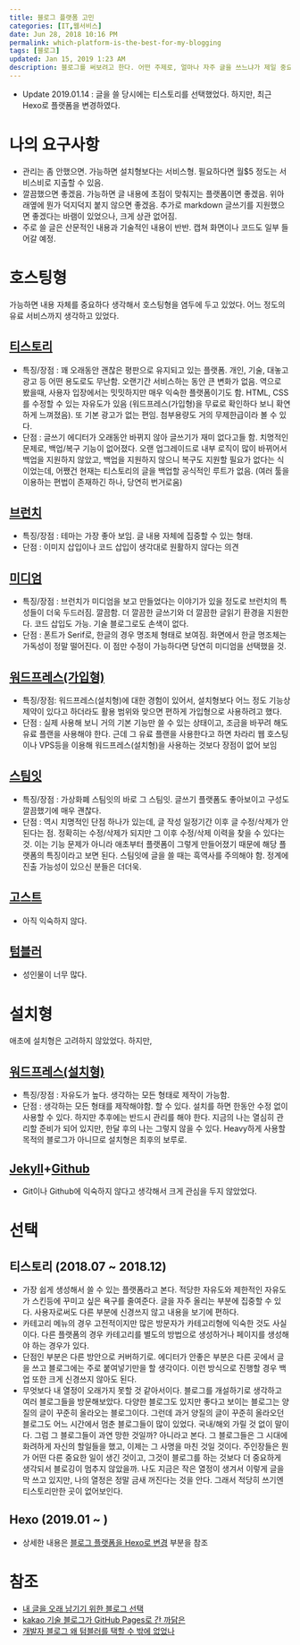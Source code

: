 ```yaml
---
title: 블로그 플랫폼 고민
categories: [IT,웹서비스]
date: Jun 28, 2018 10:16 PM
permalink: which-platform-is-the-best-for-my-blogging
tags: [블로그]
updated: Jan 15, 2019 1:23 AM
description: 블로그를 써보려고 한다. 어떤 주제로, 얼마나 자주 글을 쓰느냐가 제일 중요한 전제가 되겠다만, 그 다음 고려할 점이 블로그 플랫폼이다. 어느 플랫폼에 글을 쓸 것인가? 고민했던 내용을 공유해본다.
---
```


- Update 2019.01.14 : 글을 쓸 당시에는 티스토리를 선택했었다. 하지만, 최근 Hexo로 플랫폼을 변경하였다.

# 나의 요구사항

- 관리는 좀 안했으면. 가능하면 설치형보다는 서비스형. 필요하다면 월$5 정도는 서비스비로 지출할 수 있음.
- 깔끔했으면 좋겠음. 가능하면 글 내용에 초점이 맞춰지는 플랫폼이면 좋겠음. 위아래옆에 뭔가 덕지덕지 붙지 않으면 좋겠음. 추가로 markdown 글쓰기를 지원했으면 좋겠다는 바램이 있었으나, 크게 상관 없어짐.
- 주로 쓸 글은 산문적인 내용과 기술적인 내용이 반반. 캡쳐 화면이나 코드도 일부 들어갈 예정.

# 호스팅형

가능하면 내용 자체를 중요하다 생각해서 호스팅형을 염두에 두고 있었다. 어느 정도의 유료 서비스까지 생각하고 있었다.

## [티스토리](http://tistory.com)

- 특징/장점 : 꽤 오래동안 괜찮은 평판으로 유지되고 있는 플랫폼. 개인, 기술, 대놓고광고 등 어떤 용도로도 무난함. 오랜기간 서비스하는 동안 큰 변화가 없음. 역으로 봤을때, 사용자 입장에서는 밋밋하지만 매우 익숙한 플랫폼이기도 함. HTML, CSS를 수정할 수 있는 자유도가 있음 (워드프레스(가입형)을 무료로 확인하다 보니 확연하게 느껴졌음). 또 기본 광고가 없는 편임. 첨부용량도 거의 무제한급이라 볼 수 있다.
- 단점 : 글쓰기 에디터가 오래동안 바뀌지 않아 글쓰기가 재미 없다고들 함. 치명적인 문제로, 백업/복구 기능이 없어졌다. 오랜 업그레이드로 내부 로직이 많이 바뀌어서 백업을 지원하지 않았고, 백업을 지원하지 않으니 복구도 지원할 필요가 없다는 식이었는데, 어쨌건 현재는 티스토리의 글을 백업할 공식적인 루트가 없음. (여러 툴을 이용하는 편법이 존재하긴 하나, 당연히 번거로움)

## [브런치](http://brunch.co.kr)

- 특징/장점 : 테마는 가장 좋아 보임. 글 내용 자체에 집중할 수 있는 형태.
- 단점 : 이미지 삽입이나 코드 삽입이 생각대로 원활하지 않다는 의견

## [미디엄](http://medium.com)

- 특징/장점 : 브런치가 미디엄을 보고 만들었다는 이야기가 있을 정도로 브런치의 특성들이 더욱 두드러짐. 깔끔함. 더 깔끔한 글쓰기와 더 깔끔한 글읽기 환경을 지원한다. 코드 삽입도 가능. 기술 블로그로도 손색이 없다.
- 단점 : 폰트가 Serif로, 한글의 경우 명조체 형태로 보여짐. 화면에서 한글 명조체는 가독성이 정말 떨어진다. 이 점만 수정이 가능하다면 당연히 미디엄을 선택했을 것.

## [워드프레스(가입형)](http://wordpress.com)

- 특징/장점: 워드프레스(설치형)에 대한 경험이 있어서, 설치형보다 어느 정도 기능상 제약이 있다고 하더라도 활용 범위와 맞으면 편하게 가입형으로 사용하려고 했다.
- 단점 : 실제 사용해 보니 거의 기본 기능만 쓸 수 있는 상태이고, 조금을 바꾸려 해도 유료 플랜을 사용해야 한다. 근데 그 유료 플랜을 사용한다고 하면 차라리 웹 호스팅이나 VPS등을 이용해 워드프레스(설치형)을 사용하는 것보다 장점이 없어 보임

## [스팀잇](http://steemit.com)

- 특징/장점 : 가상화폐 스팀잇의 바로 그 스팀잇. 글쓰기 플랫폼도 좋아보이고 구성도 깔끔했기에 매우 괜찮다.
- 단점 : 역시 치명적인 단점 하나가 있는데, 글 작성 일정기간 이후 글 수정/삭제가 안된다는 점. 정확히는 수정/삭제가 되지만 그 이후 수정/삭제 이력을 찾을 수 있다는 것. 이는 기능 문제가 아니라 애초부터 플랫폼이 그렇게 만들어졌기 때문에 해당 플랫폼의 특징이라고 보면 된다. 스팀잇에 글을 쓸 때는 흑역사를 주의해야 함. 정계에 진출 가능성이 있으신 분들은 더더욱.

## [고스트](https://ghost.org/)

- 아직 익숙하지 않다.

## [텀블러](https://www.tumblr.com/)

- 성인물이 너무 많다.

# 설치형

애초에 설치형은 고려하지 않았었다. 하지만,

## [워드프레스(설치형)](http://wordpress.org)

- 특징/장점 : 자유도가 높다. 생각하는 모든 형태로 제작이 가능함.
- 단점 : 생각하는 모든 형태를 제작해야함.  할 수 있다. 설치를 하면 한동안 수정 없이 사용할 수 있다. 하지만 추후에는 반드시 관리를 해야 한다. 지금의 나는 열심히 관리할 준비가 되어 있지만, 한달 후의 나는 그렇지 않을 수 있다. Heavy하게 사용할 목적의 블로그가 아니므로 설치형은 최후의 보루로.

## [Jekyll](https://github.com/jekyll)+[Github](https://github.com/)

- Git이나 Github에 익숙하지 않다고 생각해서 크게 관심을 두지 않았었다.

# 선택

## 티스토리 (2018.07 ~ 2018.12)

- 가장 쉽게 생성해서 쓸 수 있는 플랫폼라고 본다. 적당한 자유도와 제한적인 자유도가 스킨등에 꾸미고 싶은 욕구를 줄여준다. 글을 자주 올리는 부분에 집중할 수 있다. 사용자로써도 다른 부분에 신경쓰지 않고 내용을 보기에 편하다.
- 카테고리 메뉴의 경우 고전적이지만 많은 방문자가 카테고리형에 익숙한 것도 사실이다. 다른 플랫폼의 경우 카테고리를 별도의 방법으로 생성하거나 페이지를 생성해야 하는 경우가 있다.
- 단점인 부분은 다른 방안으로 커버하기로. 에디터가 안좋은 부분은 다른 곳에서 글을 쓰고 블로그에는 주로 붙여넣기만을 할 생각이다. 이런 방식으로 진행할 경우 백업 또한 크게 신경쓰지 않아도 된다.
- 무엇보다 내 열정이 오래가지 못할 것 같아서이다. 블로그를 개설하기로 생각하고 여러 블로그들을 방문해보았다. 다양한 블로그도 있지만 좋다고 보이는 블로그는 양질의 글이 꾸준히 올라오는 블로그이다. 그런데 과거 양질의 글이 꾸준히 올라오던 블로그도 어느 시간에서 멈춘 블로그들이 많이 있었다. 국내/해외 가릴 것 없이 말이다. 그럼 그 블로그들이 과연 망한 것일까? 아니라고 본다. 그 블로그들은 그 시대에 화려하게 자신의 할일들을 했고, 이제는 그 사명을 마친 것일 것이다. 주인장들은 뭔가 어떤 다른 중요한 일이 생긴 것이고, 그것이 블로그를 하는 것보다 더 중요하게 생각되서 블로깅이 멈추지 않았을까.
나도 지금은 작은 열정이 생겨서 이렇게 글을 막 쓰고 있지만, 나의 열정은 정말 금새 꺼진다는 것을 안다. 그래서 적당히 쓰기엔 티스토리만한 곳이 없어보인다.

## Hexo (2019.01 ~ )

- 상세한 내용은 [블로그 플랫폼을 Hexo로 변경](http://open-but-closed.com/hexo-as-blogging-platform) 부분을 참조

# 참조

- [내 글을 오래 남기기 위한 블로그 선택](http://blog.kalkin7.com/2015/07/07/maintain-a-blog-for-a-long-time/)
- [kakao 기술 블로그가 GitHub Pages로 간 까닭은](http://tech.kakao.com/2016/07/07/tech-blog-story/)
- [개발자 블로그 왜 텀블러를 택할 수 밖에 없었나](https://blog.pigno.se/post/156817828203/개발자-블로그-왜-텀블러를-택할-수-밖에-없었나)
